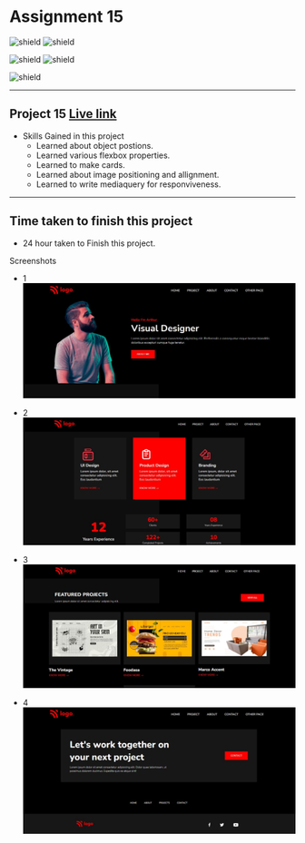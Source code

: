 # Assignment 15
![shield](https://img.shields.io/badge/Hitesh--Choudhary-Full--Stack--JS--Bootcamp-red)
![shield](https://img.shields.io/badge/LCO-iNeuron-yellowgreen)

![shield](https://img.shields.io/badge/HTML-CSS-yellow) 
![shield](https://img.shields.io/badge/Live--Class-Project--15-orange)

![shield](https://img.shields.io/badge/Amit--Prajapati-Web--Developer-blue)

---

## Project 15 [Live link]()
- Skills Gained in this project
    - Learned about object postions.
    - Learned various flexbox properties.
    - Learned to make cards.
    - Learned about image positioning and allignment.
    - Learned to write mediaquery for responviveness.
---

## Time taken to finish this project

- 24 hour taken to Finish this project.

Screenshots

- 1 ![](./screenshots/project15-01.JPG)

- 2 ![](./screenshots/project15-02.JPG)

- 3 ![](./screenshots/project15-03.JPG)

- 4 ![](./screenshots/project15-04.JPG)






